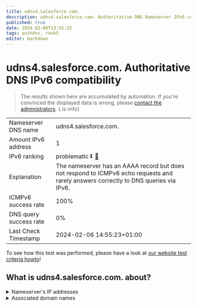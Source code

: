 ```yaml
---
title: udns4.salesforce.com.
description: udns4.salesforce.com. Authoritative DNS Nameserver IPv6 compatibility
published: true
date: 2024-02-06T13:55:23
tags: authdns, rank5
editor: markdown
---
```


# udns4.salesforce.com. Authoritative DNS IPv6 compatibility

> The results shown here are accumulated by automation. If you're convinced the displayed data is wrong, please [contact the administrators](/howto/chat). 
{.is-info}




|   |   |
| - | - |
| Nameserver DNS name | udns4.salesforce.com.
| Amount IPv6 address | 1
| IPv6 ranking | problematic :arrow_double_down: [🔗](/howto/ranking) |
| Explanation | The nameserver has an AAAA record but does not respond to ICMPv6 echo requests and rarely answers correctly to DNS queries via IPv6. |
| ICMPv6 success rate | 100%|
| DNS query success rate | 0% |
| Last Check Timestamp | 2024-02-06 14:55:23+01:00 |

To see how this test was performed, please have a look at [our website test criteria howto](/howto/testcriteria/authdns)!


## What is udns4.salesforce.com. about?




<details>
<summary>Nameserver's IP addresses</summary>

2610:a1:1010::8

</details>



<details>
<summary>Associated domain names</summary>

www.salesforce.com

</details>
